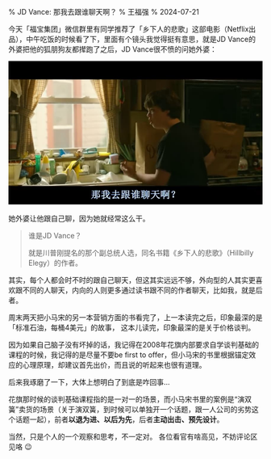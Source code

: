 % JD Vance: 那我去跟谁聊天啊？
% 王福强
% 2024-07-21

今天「福宝集团」微信群里有同学推荐了「乡下人的悲歌」这部电影（Netflix出品），中午吃饭的时候看了下，里面有个镜头我觉得挺有意思，就是JD Vance的外婆把他的狐朋狗友都撵跑了之后，JD Vance很不愤的问她外婆：

![](./images/who_to_talk.jpg)

她外婆让他跟自己聊，因为她就经常这么干。

> 谁是JD Vance？
> 
> 就是川普刚提名的那个副总统人选，同名书籍《乡下人的悲歌》（Hillbilly Elegy）的作者。

其实，每个人都会时不时的跟自己聊天，但这其实远远不够，外向型的人其实更喜欢跟不同的人聊天，内向的人则更多通过读书跟不同的作者聊天，比如我，就是后者。

周末两天把小马宋的另一本营销方面的书看完了，上一本读完之后，印象最深的是「标准石油，每桶4美元」的故事， 这本儿读完，印象最深的是关于价格谈判。

因为如果自己脑子没有坏掉的话，我记得在2008年花旗内部要求自学谈判基础的课程的时候，我记得的是尽量不要be first to offer，但小马宋的书里根据锚定效应的心理原理，却建议首先出价，而且说的听起来也很有道理。

后来我琢磨了一下，大体上想明白了到底是咋回事...

花旗那时候的谈判基础课程指的是一对一的场景，而小马宋书里的案例是“演双簧”卖货的场景（关于演双簧，到时候可以单独开一个话题，跟一人公司的劣势这个话题一起），前者**以退为进、以后为先**，后者**主动出击、预先设计**。

当然，只是个人的一个观察和思考，不一定对。 各位看官有啥高见，不妨评论区见咯 😉
